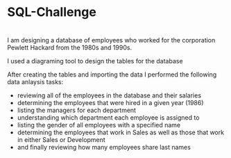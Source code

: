 # SQL-Challenge
#
#
I am designing a database of employees who worked for the corporation Pewlett Hackard from the 1980s and 1990s.

I used a diagraming tool to design the tables for the database
 
After creating the tables and importing the data I performed the following data anlaysis tasks: 
- reviewing all of the employees in the database and their salaries
- determining the employees that were hired in a given year (1986)
- listing the managers for each department
- understanding which department each employee is assigned to
- listing the gender of all employees with a specified name
- determining the employees that work in Sales as well as those that work in either Sales or Development
- and finally reviewing how many employees share last names




